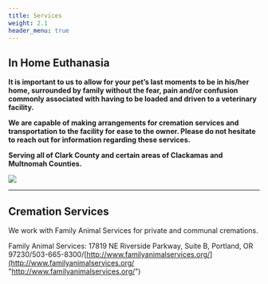 ```yaml
---
title: Services
weight: 2.1
header_menu: true
---
```


## In Home Euthanasia

**It is important to us to allow for your pet’s last moments to be in his/her home, surrounded by family without the fear, pain and/or confusion commonly associated with having to be loaded and driven to a veterinary facility.**

**We are capable of making arrangements for cremation services and transportation to the facility for ease to the owner. Please do not hesitate to reach out for information regarding these services.**

**Serving all of Clark County and certain areas of Clackamas and Multnomah Counties.**

![](/images/evie_louie.jpg)

***

## Cremation Services

We work with Family Animal Services for private and communal cremations.

Family Animal Services: 17819 NE Riverside Parkway, Suite B, Portland, OR 97230/503-665-8300/[http://www.familyanimalservices.org/](http://www.familyanimalservices.org/ "http://www.familyanimalservices.org/")
